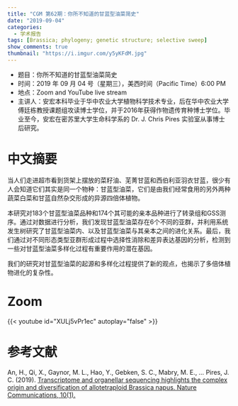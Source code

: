 ```yaml
---
title: "CGM 第62期：你所不知道的甘蓝型油菜简史"
date: "2019-09-04"
categories:
  - 学术报告
tags: [Brassica; phylogeny; genetic structure; selective sweep]
show_comments: true
thumbnail: "https://i.imgur.com/y5yKFdM.jpg"
---
```



- 题目：你所不知道的甘蓝型油菜简史
- 时间：2019 年 09 月 04 号（星期三），美西时间（Pacific Time）6:00 PM
- 地点：Zoom and YouTube live stream
- 主讲人：安宏本科毕业于华中农业大学植物科学技术专业，后在华中农业大学傅廷栋教授课题组攻读博士学位，并于2016年获得作物遗传育种博士学位。毕业至今，安宏在密苏里大学生命科学系的 Dr. J. Chris Pires 实验室从事博士后研究。

# 中文摘要

当人们走进超市看到货架上摆放的菜籽油、芜菁甘蓝和西伯利亚羽衣甘蓝，很少有人会知道它们其实是同一个物种：甘蓝型油菜，它们是由我们经常食用的另外两种蔬菜白菜和甘蓝自然杂交形成的异源四倍体植物。

本研究对183个甘蓝型油菜品种和174个其可能的亲本品种进行了转录组和GSS测序。通过对数据进行分析，我们发现甘蓝型油菜存在6个不同的亚群，并利用系统发生树研究了甘蓝型油菜内、以及甘蓝型油菜与其亲本之间的进化关系。最后，我们通过对不同形态类型亚群形成过程中选择性消除和差异表达基因的分析，检测到一些对甘蓝型油菜多样化过程有重要作用的潜在基因。

我们的研究对甘蓝型油菜的起源和多样化过程提供了新的观点，也揭示了多倍体植物进化的复杂性。
# Zoom

{{< youtube id="XULj5vPr1ec" autoplay="false" >}}


# 参考文献

An, H., Qi, X., Gaynor, M. L., Hao, Y., Gebken, S. C., Mabry, M. E., … Pires, J. C. (2019). [Transcriptome and organellar sequencing highlights the complex origin and diversification of allotetraploid Brassica napus. Nature Communications, 10(1).](https://doi.org/10.1038/s41467-019-10757-1) 